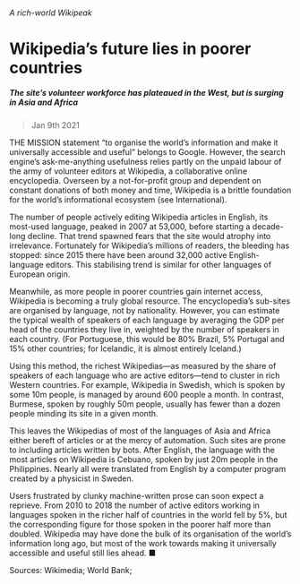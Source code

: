 ###### A rich-world Wikipeak
# Wikipedia’s future lies in poorer countries 
##### The site’s volunteer workforce has plateaued in the West, but is surging in Asia and Africa 
> Jan 9th 2021 




THE MISSION statement “to organise the world’s information and make it universally accessible and useful” belongs to Google. However, the search engine’s ask-me-anything usefulness relies partly on the unpaid labour of the army of volunteer editors at Wikipedia, a collaborative online encyclopedia. Overseen by a not-for-profit group and dependent on constant donations of both money and time, Wikipedia is a brittle foundation for the world’s informational ecosystem (see International).

The number of people actively editing Wikipedia articles in English, its most-used language, peaked in 2007 at 53,000, before starting a decade-long decline. That trend spawned fears that the site would atrophy into irrelevance. Fortunately for Wikipedia’s millions of readers, the bleeding has stopped: since 2015 there have been around 32,000 active English-language editors. This stabilising trend is similar for other languages of European origin.





Meanwhile, as more people in poorer countries gain internet access, Wikipedia is becoming a truly global resource. The encyclopedia’s sub-sites are organised by language, not by nationality. However, you can estimate the typical wealth of speakers of each language by averaging the GDP per head of the countries they live in, weighted by the number of speakers in each country. (For Portuguese, this would be 80% Brazil, 5% Portugal and 15% other countries; for Icelandic, it is almost entirely Iceland.)

Using this method, the richest Wikipedias—as measured by the share of speakers of each language who are active editors—tend to cluster in rich Western countries. For example, Wikipedia in Swedish, which is spoken by some 10m people, is managed by around 600 people a month. In contrast, Burmese, spoken by roughly 50m people, usually has fewer than a dozen people minding its site in a given month.




This leaves the Wikipedias of most of the languages of Asia and Africa either bereft of articles or at the mercy of automation. Such sites are prone to including articles written by bots. After English, the language with the most articles on Wikipedia is Cebuano, spoken by just 20m people in the Philippines. Nearly all were translated from English by a computer program created by a physicist in Sweden.

Users frustrated by clunky machine-written prose can soon expect a reprieve. From 2010 to 2018 the number of active editors working in languages spoken in the richer half of countries in the world fell by 5%, but the corresponding figure for those spoken in the poorer half more than doubled. Wikipedia may have done the bulk of its organisation of the world’s information long ago, but most of the work towards making it universally accessible and useful still lies ahead. ■

Sources: Wikimedia; World Bank; 

